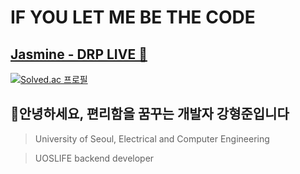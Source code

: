 # IF YOU LET ME BE THE CODE 
## [Jasmine - DRP LIVE 🎵](https://www.youtube.com/watch?v=Jg9NbDizoPM)

[![Solved.ac
프로필](http://mazassumnida.wtf/api/v2/generate_badge?boj=rkdgudwns)](https://solved.ac/rkdgudwns)


## 👋안녕하세요, 편리함을 꿈꾸는 개발자 강형준입니다

> University of Seoul, Electrical and Computer Engineering

> UOSLIFE backend developer
